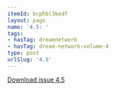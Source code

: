 ```yaml
---
itemId: bcphbl3kedf
layout: page
name: '4.5: '
tags:
- hasTag: dreamnetwork
- hasTag: dream-network-volume-4
type: post
urlSlug: '4.5'
---
```

<a href="../files/pdfs/Volume_4/4.5-Dream-Network-Bulletin_Volume-4-Number-5.pdf" download="">Download issue 4.5</a>
